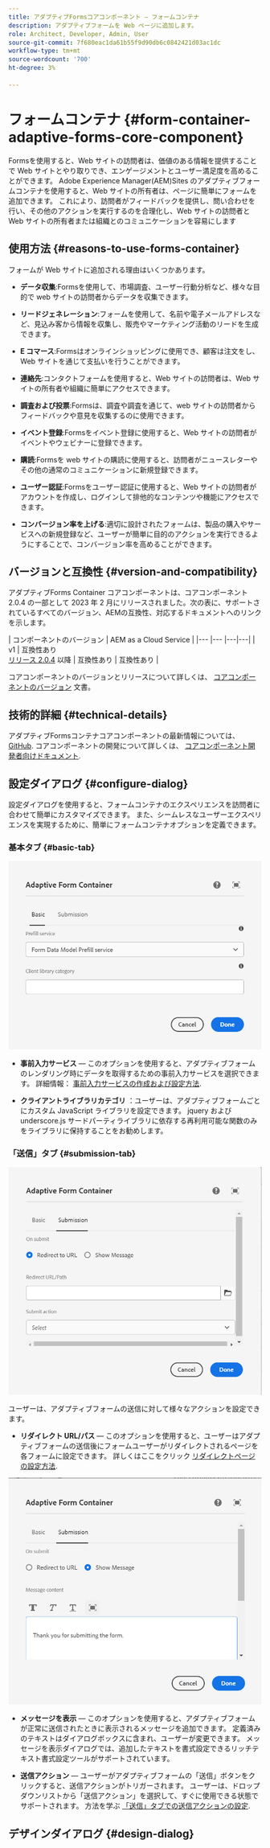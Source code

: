 ```yaml
---
title: アダプティブFormsコアコンポーネント — フォームコンテナ
description: アダプティブフォームを Web ページに追加します。
role: Architect, Developer, Admin, User
source-git-commit: 7f680eac1da61b55f9d90db6c0842421d03ac1dc
workflow-type: tm+mt
source-wordcount: '700'
ht-degree: 3%

---
```



# フォームコンテナ {#form-container-adaptive-forms-core-component}

Formsを使用すると、Web サイトの訪問者は、価値のある情報を提供することで Web サイトとやり取りでき、エンゲージメントとユーザー満足度を高めることができます。 Adobe Experience Manager(AEM)Sites のアダプティブフォームコンテナを使用すると、Web サイトの所有者は、ページに簡単にフォームを追加できます。 これにより、訪問者がフィードバックを提供し、問い合わせを行い、その他のアクションを実行するのを合理化し、Web サイトの訪問者と Web サイトの所有者または組織とのコミュニケーションを容易にします

## 使用方法 {#reasons-to-use-forms-container}

フォームが Web サイトに追加される理由はいくつかあります。

* **データ収集**:Formsを使用して、市場調査、ユーザー行動分析など、様々な目的で web サイトの訪問者からデータを収集できます。

* **リードジェネレーション**:フォームを使用して、名前や電子メールアドレスなど、見込み客から情報を収集し、販売やマーケティング活動のリードを生成できます。

* **E コマース**:Formsはオンラインショッピングに使用でき、顧客は注文をし、Web サイトを通じて支払いを行うことができます。

* **連絡先**:コンタクトフォームを使用すると、Web サイトの訪問者は、Web サイトの所有者や組織に簡単にアクセスできます。

* **調査および投票**:Formsは、調査や調査を通じて、web サイトの訪問者からフィードバックや意見を収集するのに使用できます。

* **イベント登録**:Formsをイベント登録に使用すると、Web サイトの訪問者がイベントやウェビナーに登録できます。

* **購読**:Formsを web サイトの購読に使用すると、訪問者がニュースレターやその他の通常のコミュニケーションに新規登録できます。

* **ユーザー認証**:Formsをユーザー認証に使用すると、Web サイトの訪問者がアカウントを作成し、ログインして排他的なコンテンツや機能にアクセスできます。

* **コンバージョン率を上げる**:適切に設計されたフォームは、製品の購入やサービスへの新規登録など、ユーザーが簡単に目的のアクションを実行できるようにすることで、コンバージョン率を高めることができます。


## バージョンと互換性 {#version-and-compatibility}

アダプティブForms Container コアコンポーネントは、コアコンポーネント 2.0.4 の一部として 2023 年 2 月にリリースされました。次の表に、サポートされているすべてのバージョン、AEMの互換性、対応するドキュメントへのリンクを示します。

| コンポーネントのバージョン | AEM as a Cloud Service |
|--- |--- |---|---|
| v1 | 互換性あり<br>[リリース 2.0.4](/help/versions.md) 以降 | 互換性あり | 互換性あり |

コアコンポーネントのバージョンとリリースについて詳しくは、 [コアコンポーネントのバージョン](/help/versions.md) 文書。

<!-- ## Sample Component Output {#sample-component-output}

To experience the Accordion Component as well as see examples of its configuration options as well as HTML and JSON output, visit the [Component Library](https://adobe.com/go/aem_cmp_library_accordion). -->

## 技術的詳細 {#technical-details}

アダプティブFormsコンテナコアコンポーネントの最新情報については、 [GitHub](https://github.com/adobe/aem-core-forms-components/tree/master/ui.af.apps/src/main/content/jcr_root/apps/core/fd/components/form/container/v1/container). コアコンポーネントの開発について詳しくは、 [コアコンポーネント開発者向けドキュメント](/help/developing/overview.md).

## 設定ダイアログ {#configure-dialog}

設定ダイアログを使用すると、フォームコンテナのエクスペリエンスを訪問者に合わせて簡単にカスタマイズできます。 また、シームレスなユーザーエクスペリエンスを実現するために、簡単にフォームコンテナオプションを定義できます。

### 基本タブ {#basic-tab}

![「基本」タブ](/help/adaptive-forms/assets/formcontainer_basictab.png)

* **事前入力サービス**  — このオプションを使用すると、アダプティブフォームのレンダリング時にデータを取得するための事前入力サービスを選択できます。 詳細情報： [事前入力サービスの作成および設定方法](https://experienceleague.adobe.com/docs/experience-manager-cloud-service/content/forms/create-an-adaptive-form/prepopulate-adaptive-form-fields.html?lang=en#aem-forms-custom-prefill-service).

* **クライアントライブラリカテゴリ** ：ユーザーは、アダプティブフォームごとにカスタム JavaScript ライブラリを設定できます。 jquery および underscore.js サードパーティライブラリに依存する再利用可能な関数のみをライブラリに保持することをお勧めします。

### 「送信」タブ {#submission-tab}

![「送信」タブ](/help/adaptive-forms/assets/formcontainer_submissiontab.png)

ユーザーは、アダプティブフォームの送信に対して様々なアクションを設定できます。
* **リダイレクト URL/パス**  — このオプションを使用すると、ユーザーはアダプティブフォームの送信後にフォームユーザーがリダイレクトされるページを各フォームに設定できます。 詳しくはここをクリック [リダイレクトページの設定方法](https://experienceleague.adobe.com/docs/experience-manager-cloud-service/content/forms/create-an-adaptive-form/configure-submit-actions-and-metadata-submission/configuring-redirect-page.html).

![「メッセージ」タブを表示](/help/adaptive-forms/assets/formconatiner_showmessage.png)

* **メッセージを表示**  — このオプションを使用すると、アダプティブフォームが正常に送信されたときに表示されるメッセージを追加できます。 定義済みのテキストはダイアログボックスに含まれ、ユーザーが変更できます。 メッセージを表示ダイアログでは、追加したテキストを書式設定できるリッチテキスト書式設定ツールがサポートされています。

* **送信アクション**  — ユーザーがアダプティブフォームの「送信」ボタンをクリックすると、送信アクションがトリガーされます。 ユーザーは、ドロップダウンリストから「送信アクション」を選択して、すぐに使用できる状態でサポートされます。 方法を学ぶ [「送信」タブでの送信アクションの設定](https://experienceleague.adobe.com/docs/experience-manager-cloud-service/content/forms/create-an-adaptive-form/configure-submit-actions-and-metadata-submission/configuring-submit-actions.html#supporting-custom-functions-in-validation-expressions-br).

## デザインダイアログ {#design-dialog}



